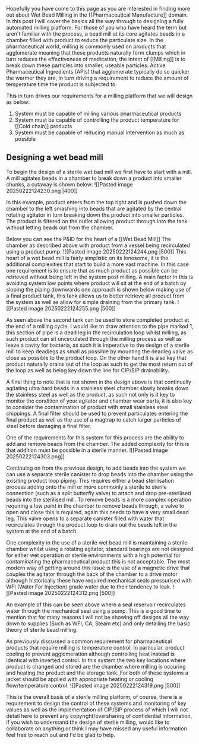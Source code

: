 Hopefully you have come to this page as you are interested in finding more out about Wet Bead Milling in the [[Pharmaceutical Manufacture]] domain. In this post I will cover the basics all the way through to designing a fully automated milling platform. For those of you who have heard the term but aren't familiar with the process, a bead mill at its core agitates beads in a chamber filled with product to reduce the particulate size. In the pharmaceutical world, milling is commonly used on products that agglomerate meaning that these products naturally form clumps which in turn reduces the effectiveness of medication, the intent of [[Milling]] is to break down these particles into smaller, useable particles. Active Pharmaceutical Ingredients (APIs) that agglomerate typically do so quicker the warmer they are, in turn driving a requirement to reduce the amount of temperature time the product is subjected to.

This in turn drives our requirements for a milling platform that we will design as below:

1. System must be capable of milling various pharmaceutical products
2. System must be capable of controlling the product temperature for [[Cold chain]] products
3. System must be capable of reducing manual intervention as much as possible

## Designing a wet bead mill

To begin the design of a sterile wet bad mill we first have to start with a mill. A mill agitates beads in a chamber to break down a product into smaller chunks, a cutaway is shown below:
![[Pasted image 20250222124230.png |400]]

In this example, product enters from the top right and is pushed down the chamber to the left smashing into beads that are agitated by the central rotating agitator in turn breaking down the product into smaller particles. The product is filtered on the outlet allowing product through into the tank without letting beads out from the chamber.

Below you can see the P&ID for the heart of a [[Wet Bead Mill]] The chamber as described above with product from a vessel being recirculated using a product pump.
![[Pasted image 20250222124244.png |500]]
This heart of a wet bead mill is fairly simplistic on its lonesome, it is the additional complexities that start to build a more vast machine. In this case one requirement is to ensure that as much product as possible can be retrieved without being left in the system post milling. A main factor in this is avoiding system low points where product will sit at the end of a batch by sloping the piping downwards one approach is shown below making use of a final product tank, this tank allows us to better retrieve all product from the system as well as allow for simple draining from the primary tank.
![[Pasted image 20250222124255.png |500]]

As seen above the second tank can be used to store completed product at the end of a milling cycle. I would like to draw attention to the pipe marked 1, this section of pipe is a dead leg in the recirculation loop whilst milling, as such product can sit uncirculated through the milling process as well as leave a cavity for bacteria, as such it is imperative to the design of a sterile mill to keep deadlegs as small as possible by mounting the deadleg valve as close as possible to the product loop. On the other hand it is also key that product naturally drains out of the loop as such to get the most return out of the loop as well as being key down the line for CIP/SIP drainability.

A final thing to note that is not shown in the design above is that continually agitating ultra hard beads in a stainless steel chamber slowly breaks down the stainless steel as well as the product, as such not only is it key to monitor the condition of your agitator and chamber wear parts, it is also key to consider the contamination of product with small stainless steel chippings. A final filter should be used to prevent particulates entering the final product as well as the use of a magtrap to catch larger particles of steel before damaging a final filter.

One of the requirements for this system for this process are the ability to add and remove beads from the chamber. The added complexity for this is that addition must be possible in a sterile manner.
![[Pasted image 20250222124303.png]]

Continuing on from the previous design, to add beads into the system we can use a separate sterile canister to drop beads into the chamber using the exisiting product loop piping. This requires either a bead sterilisation process adding onto the mill or more commonly a sterile to sterile connection (such as a split butterfly valve) to attach and drop pre-sterilised beads into the sterilised mill. To remove beads is a more complex operation requiring a low point in the chamber to remove beads through, a valve to open and close this is required, again this needs to have a very small dead leg. This valve opens to a separate canister filled with water that recirculates through the product loop to drain out the beads left in the system at the end of a batch.

One complexity in the use of a sterile wet bead mill is maintaining a sterile chamber whilst using a rotating agitator, standard bearings are not designed for either wet operation or sterile environments with a high potential for contaminating the pharmaceutical product this is not acceptable. The most modern way of getting around this issue is the use of a magnetic drive that couples the agitator through the back of the chamber to a drive motor although historically these have required mechanical seals pressurised with WFI (Water For Injection) grade water due to their tendency to leak.
![[Pasted image 20250222124312.png |500]]

An example of this can be seen above where a seal reservoir recirculates water through the mechanical seal using a pump. This is a good time to mention that for many reasons I will not be showing off designs all the way down to supplies (Such as WFI, CA, Steam etc) and only detailing the basic theory of sterile bead milling.

As previously discussed a common requirement for pharmaceutical products that require milling is temperature control. In particular, product cooling to prevent agglomeration although controlling heat instead is identical with inverted control. In this system the two key locations where product is changed and stored are the chamber where milling is occuring and heating the product and the storage tank. For both of these systems a jacket should be applied with appropriate heating or cooling flow/temperature control.
![[Pasted image 20250222124319.png |500]]

This is the overall basis of a sterile milling platform, of course, there is a requirement to design the control of these systems and monitoring of key values as well as the implementation of CIP/SIP process of which I will not detail here to prevent any copyright/oversharing of confidential information, if you wish to understand the design of sterile milling, would like to collaborate on anything or think I may have missed any useful information feel free to reach out and I'd be glad to help.